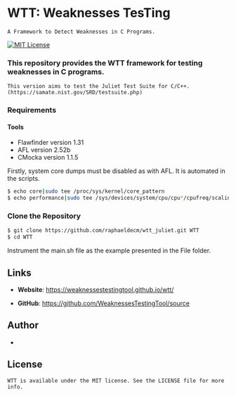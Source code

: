 # WTT: Weaknesses TesTing
	A Framework to Detect Weaknesses in C Programs.
[![MIT License](https://img.shields.io/github/license/xiaocong/uiautomator.svg)](http://opensource.org/licenses/MIT)

### This repository provides the WTT framework for testing weaknesses in C programs.

    This version aims to test the Juliet Test Suite for C/C++. (https://samate.nist.gov/SRD/testsuite.php)

### Requirements

#### Tools
- Flawfinder version 1.31
- AFL version 2.52b
- CMocka version 1.1.5

Firstly, system core dumps must be disabled as with AFL. It is automated in the scripts.

```sh
$ echo core|sudo tee /proc/sys/kernel/core_pattern
$ echo performance|sudo tee /sys/devices/system/cpu/cpu*/cpufreq/scaling_governor
```

### Clone the Repository

```sh
$ git clone https://github.com/raphaeldecm/wtt_juliet.git WTT
$ cd WTT
```
Instrument the main.sh file as the example presented in the File folder.

## Links

- **Website**: https://weaknessestestingtool.github.io/wtt/

- **GitHub**: https://github.com/WeaknessesTestingTool/source

## Author
 - 

## License
	WTT is available under the MIT license. See the LICENSE file for more info.
